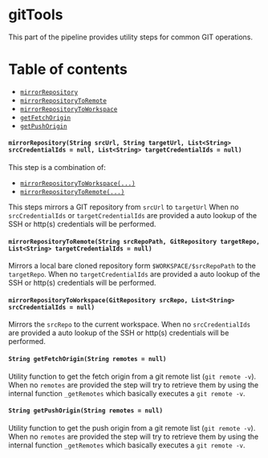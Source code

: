 # gitTools

This part of the pipeline provides utility steps for common GIT operations.

# Table of contents
* [`mirrorRepository`](#mirrorrepositorystring-srcurl-string-targeturl-liststring-srccredentialids--null-liststring-targetcredentialids--null)
* [`mirrorRepositoryToRemote`](#mirrorrepositorytoremotestring-srcrepopath-gitrepository-targetrepo-liststring-targetcredentialids--null)
* [`mirrorRepositoryToWorkspace`](#mirrorrepositorytoworkspacegitrepository-srcrepo-liststring-srccredentialids--null)
* [`getFetchOrigin`](#string-getfetchoriginstring-remotes--null)
* [`getPushOrigin`](#string-getpushoriginstring-remotes--null)

#### `mirrorRepository(String srcUrl, String targetUrl, List<String> srcCredentialIds = null, List<String> targetCredentialIds = null)`

This step is a combination of:
* [`mirrorRepositoryToWorkspace(...)`](#mirrorrepositorytoworkspacegitrepository-srcrepo-liststring-srccredentialids--null)
* [`mirrorRepositoryToRemote(...)`](#mirrorrepositorytoremotestring-srcrepopath-gitrepository-targetrepo-liststring-targetcredentialids--null)

This steps mirrors a GIT repository from `srcUrl` to `targetUrl` When no
`srcCredentialIds` or `targetCredentialIds` are provided a auto lookup
of the SSH or http(s) credentials will be performed.

#### `mirrorRepositoryToRemote(String srcRepoPath, GitRepository targetRepo, List<String> targetCredentialIds = null)`

Mirrors a local bare cloned repository form `$WORKSPACE/$srcRepoPath` to
the `targetRepo`. When no `targetCredentialIds` are provided a auto
lookup of the SSH or http(s) credentials will be performed.

#### `mirrorRepositoryToWorkspace(GitRepository srcRepo, List<String> srcCredentialIds = null)`

Mirrors the `srcRepo` to the current workspace.
When no `srcCredentialIds` are provided a auto lookup of the SSH or http(s) credentials will be performed.

#### `String getFetchOrigin(String remotes = null)`

Utility function to get the fetch origin from a git remote list (`git
remote -v`). When no `remotes` are provided the step will try to
retrieve them by using the internal function `_getRemotes` which
basically executes a `git remote -v`.

#### `String getPushOrigin(String remotes = null)`

Utility function to get the push origin from a git remote list (`git
remote -v`). When no `remotes` are provided the step will try to
retrieve them by using the internal function `_getRemotes` which
basically executes a `git remote -v`.
